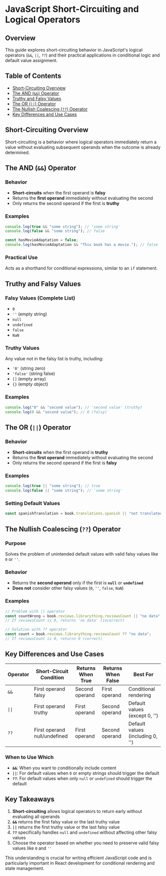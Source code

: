 # JavaScript Short-Circuiting and Logical Operators

## Overview

This guide explores short-circuiting behavior in JavaScript's logical operators (`&&`, `||`, `??`) and their practical applications in conditional logic and default value assignment.

## Table of Contents

-   [Short-Circuiting Overview](#short-circuiting-overview)
-   [The AND (`&&`) Operator](#the-and--operator)
-   [Truthy and Falsy Values](#truthy-and-falsy-values)
-   [The OR (`||`) Operator](#the-or--operator)
-   [The Nullish Coalescing (`??`) Operator](#the-nullish-coalescing--operator)
-   [Key Differences and Use Cases](#key-differences-and-use-cases)

## Short-Circuiting Overview

Short-circuiting is a behavior where logical operators immediately return a value without evaluating subsequent operands when the outcome is already determined.

## The AND (`&&`) Operator

### Behavior

-   **Short-circuits** when the first operand is **falsy**
-   Returns the **first operand** immediately without evaluating the second
-   Only returns the second operand if the first is **truthy**

### Examples

```javascript
console.log(true && "some string"); // 'some string'
console.log(false && "some string"); // false

const hasMovieAdaptation = false;
console.log(hasMovieAdaptation && "This book has a movie."); // false
```

### Practical Use

Acts as a shorthand for conditional expressions, similar to an `if` statement.

## Truthy and Falsy Values

### Falsy Values (Complete List)

-   `0`
-   `''` (empty string)
-   `null`
-   `undefined`
-   `false`
-   `NaN`

### Truthy Values

Any value not in the falsy list is truthy, including:

-   `'0'` (string zero)
-   `'false'` (string false)
-   `[]` (empty array)
-   `{}` (empty object)

### Examples

```javascript
console.log("0" && "second value"); // 'second value' (truthy)
console.log(0 && "second value"); // 0 (falsy)
```

## The OR (`||`) Operator

### Behavior

-   **Short-circuits** when the first operand is **truthy**
-   Returns the **first operand** immediately without evaluating the second
-   Only returns the second operand if the first is **falsy**

### Examples

```javascript
console.log(true || "some string"); // true
console.log(false || "some string"); // 'some string'
```

### Setting Default Values

```javascript
const spanishTranslation = book.translations.spanish || "not translated";
```

## The Nullish Coalescing (`??`) Operator

### Purpose

Solves the problem of unintended default values with valid falsy values like `0` or `''`.

### Behavior

-   Returns the **second operand** only if the first is **`null`** or **`undefined`**
-   **Does not** consider other falsy values (`0`, `''`, `false`, `NaN`)

### Examples

```javascript
// Problem with || operator
const countWrong = book.reviews.librarything.reviewsCount || "no data";
// If reviewsCount is 0, returns 'no data' (incorrect)

// Solution with ?? operator
const count = book.reviews.librarything.reviewsCount ?? "no data";
// If reviewsCount is 0, returns 0 (correct)
```

## Key Differences and Use Cases

| Operator | Short-Circuit Condition      | Returns When True | Returns When False | Best For                         |
| -------- | ---------------------------- | ----------------- | ------------------ | -------------------------------- |
| `&&`     | First operand falsy          | Second operand    | First operand      | Conditional rendering            |
| `\|\|`   | First operand truthy         | First operand     | Second operand     | Default values (except 0, '')    |
| `??`     | First operand null/undefined | First operand     | Second operand     | Default values (including 0, '') |

### When to Use Which

-   **`&&`**: When you want to conditionally include content
-   **`||`**: For default values when `0` or empty strings should trigger the default
-   **`??`**: For default values when only `null` or `undefined` should trigger the default

## Key Takeaways

1. **Short-circuiting** allows logical operators to return early without evaluating all operands
2. **`&&`** returns the first falsy value or the last truthy value
3. **`||`** returns the first truthy value or the last falsy value
4. **`??`** specifically handles `null` and `undefined` without affecting other falsy values
5. Choose the operator based on whether you need to preserve valid falsy values like `0` and `''`

This understanding is crucial for writing efficient JavaScript code and is particularly important in React development for conditional rendering and state management.
